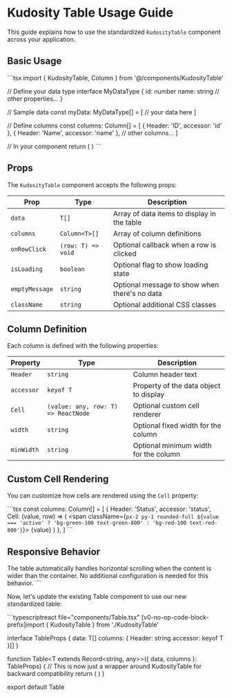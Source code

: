 # Kudosity Table Usage Guide

This guide explains how to use the standardized `KudosityTable` component across your application.

## Basic Usage

\`\`\`tsx
import { KudosityTable, Column } from '@/components/KudosityTable'

// Define your data type
interface MyDataType {
  id: number
  name: string
  // other properties...
}

// Sample data
const myData: MyDataType[] = [
  // your data here
]

// Define columns
const columns: Column<MyDataType>[] = [
  { Header: 'ID', accessor: 'id' },
  { Header: 'Name', accessor: 'name' },
  // other columns...
]

// In your component
return (
  <KudosityTable 
    data={myData} 
    columns={columns} 
  />
)
\`\`\`

## Props

The `KudosityTable` component accepts the following props:

| Prop | Type | Description |
|------|------|-------------|
| `data` | `T[]` | Array of data items to display in the table |
| `columns` | `Column<T>[]` | Array of column definitions |
| `onRowClick` | `(row: T) => void` | Optional callback when a row is clicked |
| `isLoading` | `boolean` | Optional flag to show loading state |
| `emptyMessage` | `string` | Optional message to show when there's no data |
| `className` | `string` | Optional additional CSS classes |

## Column Definition

Each column is defined with the following properties:

| Property | Type | Description |
|----------|------|-------------|
| `Header` | `string` | Column header text |
| `accessor` | `keyof T` | Property of the data object to display |
| `Cell` | `(value: any, row: T) => ReactNode` | Optional custom cell renderer |
| `width` | `string` | Optional fixed width for the column |
| `minWidth` | `string` | Optional minimum width for the column |

## Custom Cell Rendering

You can customize how cells are rendered using the `Cell` property:

\`\`\`tsx
const columns: Column<User>[] = [
  { 
    Header: 'Status', 
    accessor: 'status',
    Cell: (value, row) => (
      <span className={`px-2 py-1 rounded-full ${value === 'active' ? 'bg-green-100 text-green-800' : 'bg-red-100 text-red-800'}`}>
        {value}
      </span>
    )
  },
]
\`\`\`

## Responsive Behavior

The table automatically handles horizontal scrolling when the content is wider than the container. No additional configuration is needed for this behavior.
\`\`\`

Now, let's update the existing Table component to use our new standardized table:

\`\`\`typescriptreact file="components/Table.tsx"
[v0-no-op-code-block-prefix]import { KudosityTable } from './KudosityTable'

interface TableProps<T> {
  data: T[]
  columns: {
    Header: string
    accessor: keyof T
  }[]
}

function Table<T extends Record<string, any>>({ data, columns }: TableProps<T>) {
  // This is now just a wrapper around KudosityTable for backward compatibility
  return (
    <KudosityTable
      data={data}
      columns={columns}
    />
  )
}

export default Table
